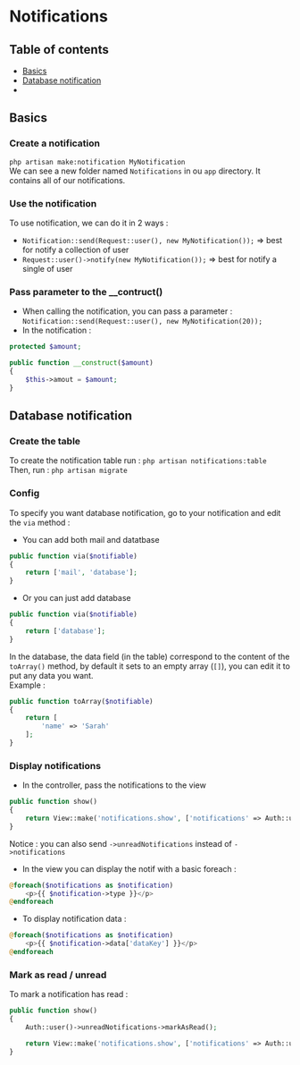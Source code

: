 # Notifications

## Table of contents

* [Basics](#Basics)
* [Database notification](#Database-notification)
* [](#)


## Basics

### Create a notification

`php artisan make:notification MyNotification`   
We can see a new folder named `Notifications` in ou `app` directory. It contains all of our notifications.

### Use the notification

To use notification, we can do it in 2 ways : 

* `Notification::send(Request::user(), new MyNotification());`   => best for notify a collection of user
* `Request::user()->notify(new MyNotification());`   => best for notify a single of user

### Pass parameter to the __contruct()

* When calling the notification, you can pass a parameter : `Notification::send(Request::user(), new MyNotification(20));`
* In the notification :
```php
protected $amount;

public function __construct($amount)
{
    $this->amout = $amount;
}
```


## Database notification

### Create the table

To create the notification table run : `php artisan notifications:table`    
Then, run : `php artisan migrate`

### Config

To specify you want database notification, go to your notification and edit the `via` method :

* You can add both mail and datatbase
```php
public function via($notifiable)
{
    return ['mail', 'database'];
}
```

* Or you can just add database

```php
public function via($notifiable)
{
    return ['database'];
}
```

In the database, the data field (in the table) correspond to the content of the `toArray()` method, by default it sets to an empty array (`[]`), you can edit it to put any data you want.    
Example :     
```php
public function toArray($notifiable)
{
    return [
        'name' => 'Sarah'
    ];
}
```

### Display notifications

* In the controller, pass the notifications to the view
```php
public function show()
{
    return View::make('notifications.show', ['notifications' => Auth::user()->notifications]);
}
```
Notice : you can also send `->unreadNotifications` instead of `->notifications`

* In the view you can display the notif with a basic foreach :
```php
@foreach($notifications as $notification)
    <p>{{ $notification->type }}</p>
@endforeach
```

* To display notification data : 
```php
@foreach($notifications as $notification)
    <p>{{ $notification->data['dataKey'] }}</p>
@endforeach
```

### Mark as read / unread

To mark a notification has read : 

```php
public function show()
{
    Auth::user()->unreadNotifications->markAsRead();

    return View::make('notifications.show', ['notifications' => Auth::user()->notifications]);
}
```
